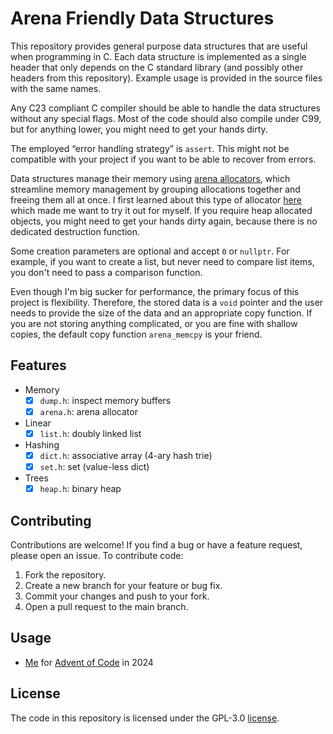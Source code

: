 # Arena Friendly Data Structures

This repository provides general purpose data structures that are useful when programming in C. Each
data structure is implemented as a single header that only depends on the C standard library (and
possibly other headers from this repository). Example usage is provided in the source files with the
same names.

Any C23 compliant C compiler should be able to handle the data structures without any special flags.
Most of the code should also compile under C99, but for anything lower, you might need to get your
hands dirty.

The employed “error handling strategy” is `assert`. This might not be compatible with your project
if you want to be able to recover from errors.

Data structures manage their memory using [arena
allocators](https://www.rfleury.com/p/untangling-lifetimes-the-arena-allocator), which streamline
memory management by grouping allocations together and freeing them all at once. I first learned
about this type of allocator [here](https://nullprogram.com/blog/2023/09/27/) which made me want to
try it out for myself. If you require heap allocated objects, you might need to get your hands dirty
again, because there is no dedicated destruction function.

Some creation parameters are optional and accept `0` or `nullptr`. For example, if you want to
create a list, but never need to compare list items, you don't need to pass a comparison function.

Even though I'm big sucker for performance, the primary focus of this project is flexibility.
Therefore, the stored data is a `void` pointer and the user needs to provide the size of the data
and an appropriate copy function. If you are not storing anything complicated, or you are fine with
shallow copies, the default copy function `arena_memcpy` is your friend.

## Features

- Memory
    - [x] `dump.h`: inspect memory buffers
    - [x] `arena.h`: arena allocator
- Linear
    - [x] `list.h`: doubly linked list
- Hashing
    - [x] `dict.h`: associative array (4-ary hash trie)
    - [x] `set.h`: set (value-less dict)
- Trees
    - [x] `heap.h`: binary heap

## Contributing

Contributions are welcome! If you find a bug or have a feature request, please open an issue. To
contribute code:

1. Fork the repository.
2. Create a new branch for your feature or bug fix.
3. Commit your changes and push to your fork.
4. Open a pull request to the main branch.

## Usage

- [Me](https://github.com/hheinzer/advent-of-code-c/tree/main/2024) for [Advent of
  Code](https://adventofcode.com/) in 2024

## License

The code in this repository is licensed under the GPL-3.0 [license](LICENSE).
